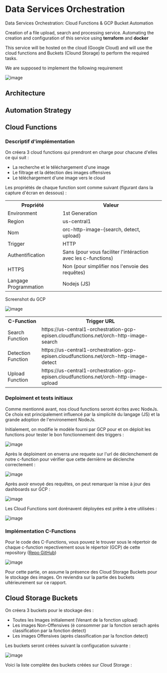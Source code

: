 # Data Services Orchestration
Data Services Orchestration: Cloud Functions & GCP Bucket Automation

Creation of a file upload, search and processing service. Automating the creation and configuration of this service using **terraform** and **docker**

This service will be hosted on the cloud (Google Cloud) and will use the cloud functions and Buckets (Clound Storage) to perform the required tasks.

We are supposed to implement the following requirement

![image](https://user-images.githubusercontent.com/114408910/206791199-a6408e11-2ac2-4446-8f27-a1a76ee03844.png)

## Architecture


## Automation Strategy


## Cloud Functions

### Descriptif d'implémentation

On créera 3 cloud functions qui prendront en charge pour chacune d'elles ce qui suit : 

* La recherche et le téléchargement d'une image
* Le filtrage et la détection des images offensives
* Le téléchargement d'une image vers le cloud

Les propriétés de chaque function sont comme suivant (figurant dans la capture d'écran en dessous) : 

<table>
    <tr>
        <th>Propriété</th> 
        <th>Valeur</th> 
    </tr>
    <tr>
        <td>Environment</td>
        <td>1st Generation</td>
    </tr>
    <tr>
        <td>Region</td> 
        <td>us-central1</td> 
    </tr>
    <tr>
        <td>Nom</td>
        <td>orc-http-image-{search, detect, upload}</td>
    </tr>
    <tr>
        <td>Trigger</td>
        <td>HTTP</td>
    </tr>
    <tr>
        <td>Authentification</td>
        <td>Sans (pour vous faciliter l'intéraction avec les c-functions)</td>
    </tr>
    <tr>
        <td>HTTPS</td>
        <td>Non (pour simplifier nos l'envoie des requêtes)</td>
    </tr>
    <tr>
        <td>Langage Programmation</td>
        <td>Nodejs (JS)</td>
    </tr>
</table>

Screenshot du GCP

![image](https://user-images.githubusercontent.com/114408910/210252286-b4f5b917-8495-4ae1-8dbc-b1c4c48eac35.png)

<table>
    <tr>
        <th>C-Function</th> 
        <th>Trigger URL</th> 
    </tr>
    <tr>
        <td>Search Function</td> 
        <td><a>https://us-central1-orchestration-gcp-episen.cloudfunctions.net/orch-http-image-search</a></td> 
    </tr>
    <tr>
        <td>Detection Function</td> 
        <td><a>https://us-central1-orchestration-gcp-episen.cloudfunctions.net/orch-http-image-detect</a></td> 
    </tr>
    <tr>
        <td>Upload Function</td> 
        <td><a>https://us-central1-orchestration-gcp-episen.cloudfunctions.net/orch-http-image-upload</a></td> 
    </tr>
</table>

### Deploiment et tests initiaux

Comme mentionné avant, nos cloud functions seront écrites avec NodeJs. Ce choix est principalement influencé par la simplicité du langage (JS) et la grande adoption de l'environement NodeJs. 

Initialement, on modifie le modèle fourni par GCP pour et on déploit les functions pour tester le bon fonctionnement des triggers :

![image](https://user-images.githubusercontent.com/114408910/210253863-5348eea3-2858-4c4e-b56d-adccee037601.png)

Après le deploiment on enverra une requete sur l'url de déclenchement de notre c-function pour vérifier que cette dernièrre se déclenche correctement :

![image](https://user-images.githubusercontent.com/114408910/210254502-3b3729ef-d8f9-452f-8378-88b3ba44c53a.png)

Après avoir envoyé des requêtes, on peut remarquer la mise à jour des dashboards sur GCP : 

![image](https://user-images.githubusercontent.com/114408910/210255985-c254ed43-13bf-46f5-af3f-45403854fb78.png)

Les Cloud Functions sont dorénavent déployées est prête à etre utilisées :

![image](https://user-images.githubusercontent.com/114408910/210254656-89bac18c-f279-4988-a592-5e39e2d85030.png)

### Implémentation C-Functions

Pour le code des C-Functions, vous pouvez le trouver sous le répertoir de chaque c-function repectivement sous le répertoir (GCP) de cette repository (<a href="https://github.com/aybrl-edu/automated-gcp-processing/tree/master/gcp">Repo GitHub</a>)

![image](https://user-images.githubusercontent.com/114408910/210255410-5e7bdfcb-a3a9-4765-988a-19d3db9fc9a8.png)

Pour cette partie, on assume la présence des Cloud Storage Buckets pour le stockage des images. On reviendra sur la partie des buckets ultérieurement sur ce rapport.

## Cloud Storage Buckets

On créera 3 buckets pour le stockage des : 

* Toutes les Images initialement (Venant de la fonction upload)
* Les images Non-Offensives (è consommer par la fonction serach après classification par la fonction detect)
* Les images Offensives (après classification par la fonction detect)

Les buckets seront créées suivant la configucation suivante : 

![image](https://user-images.githubusercontent.com/114408910/210257258-51abb398-2633-45d5-aeb0-44a967bc545a.png)

Voici la liste complète des buckets créées sur Cloud Storage : 



